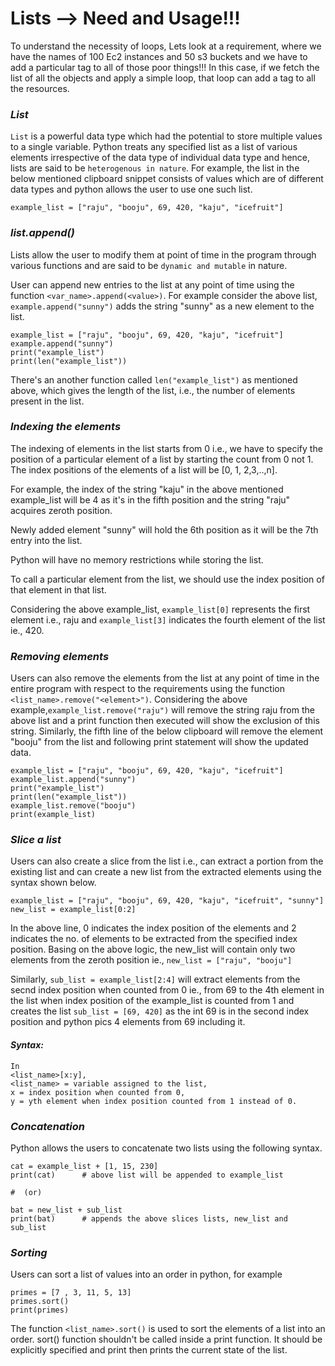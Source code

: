 # Lists --> Need and Usage!!!
To understand the necessity of loops, Lets look at a requirement, where we have the names of 100 Ec2 instances and 50 s3 buckets and we have to add a particular tag to all of those poor things!!!
In this case, if we fetch the list of all the objects and apply a simple loop, that loop can add a tag to all the resources.

### *List*
`List` is a powerful data type which had the potential to store multiple values to a single variable.
Python treats any specified list as a list of various elements irrespective of the data type of individual data type and hence, lists are said to be `heterogenous in nature`. 
For example, the list in the below mentioned clipboard snippet consists of values which are of different data types and python allows the user to use one such list.

```
example_list = ["raju", "booju", 69, 420, "kaju", "icefruit"]
```  
### *list.append()*
Lists allow the user to modify them at point of time in the program through various functions and are said to be `dynamic and mutable` in nature.

User can append new entries to the list at any point of time using the function `<var_name>.append(<value>)`. For example consider the above list, `example.append("sunny")` adds the string "sunny" as a new element to the list.

```
example_list = ["raju", "booju", 69, 420, "kaju", "icefruit"]
example.append("sunny")
print("example_list")
print(len("example_list"))
```
There's an another function called `len("example_list")` as mentioned above, which gives the length of the list, i.e., the number of elements present in the list.

### *Indexing the elements*
The indexing of elements in the list starts from 0 i.e., we have to specify the position of a particular element of a list by starting the count from 0 not 1. The index positions of the elements of a list will be [0, 1, 2,3,..,n].

For example, the index of the string "kaju" in the above mentioned example_list will be 4 as it's in the fifth position and the string "raju" acquires zeroth position.

Newly added element "sunny" will hold the 6th position as it will be the 7th entry into the list.

Python will have no memory restrictions while storing the list.

To call a particular element from the list, we should use the index position of that element in that list.

Considering the above example_list, `example_list[0]` represents the first element i.e., raju and `example_list[3]` indicates the fourth element of the list ie., 420.

### *Removing elements*
Users can also remove the elements from the list at any point of time in the entire program with respect to the requirements using the function `<list_name>.remove("<element>")`.
Considering the above example,`example_list.remove("raju")` will remove the string raju from the above list and a print function then executed will show the exclusion of this string.
Similarly, the fifth line of the below clipboard will remove the element "booju" from the list and following print statement will show the updated data.
```
example_list = ["raju", "booju", 69, 420, "kaju", "icefruit"]
example_list.append("sunny")
print("example_list")
print(len("example_list"))
example_list.remove("booju")
print(example_list)
```
### *Slice a list*

Users can also create a slice from the list i.e., can extract a portion from the existing list and can create a new list from the extracted elements using the syntax shown below.
```
example_list = ["raju", "booju", 69, 420, "kaju", "icefruit", "sunny"]
new_list = example_list[0:2]
```
In the above line, 0 indicates the index position of the elements and 2 indicates the no. of elements to be extracted from the specified index position. 
Basing on the above logic, the new_list will contain only two elements from the zeroth position ie., `new_list = ["raju", "booju"]`

Similarly, `sub_list = example_list[2:4]` will extract elements from the secnd index position when counted from 0 ie., from 69 to the 4th element in the list when index position of the example_list is counted from 1 and creates the list `sub_list = [69, 420]` as the int 69 is in the second index position and python pics 4 elements from 69 including it.

#### *Syntax:*
```
In 
<list_name>[x:y], 
<list_name> = variable assigned to the list,
x = index position when counted from 0, 
y = yth element when index position counted from 1 instead of 0.
```

### *Concatenation*
Python allows the users to concatenate two lists using the following syntax.
```
cat = example_list + [1, 15, 230]
print(cat)      # above list will be appended to example_list

#  (or)

bat = new_list + sub_list
print(bat)      # appends the above slices lists, new_list and sub_list
```

### *Sorting*
Users can sort a list of values into an order in python, for example
```
primes = [7 , 3, 11, 5, 13]
primes.sort()
print(primes)
```
The function `<list_name>.sort()` is used to sort the elements of a list into an order. sort() function shouldn't be called inside a print function. It should be explicitly specified and print then prints the current state of the list.